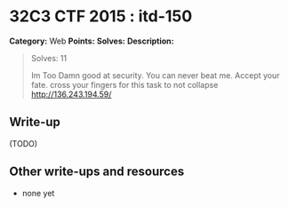 # 32C3 CTF 2015 : itd-150

**Category:** Web
**Points:** 
**Solves:** 
**Description:**

> Solves: 11
> 
> Im Too Damn good at security. You can never beat me. Accept your fate. cross your fingers for this task to not collapse <http://136.243.194.59/>


## Write-up

(TODO)

## Other write-ups and resources

* none yet
